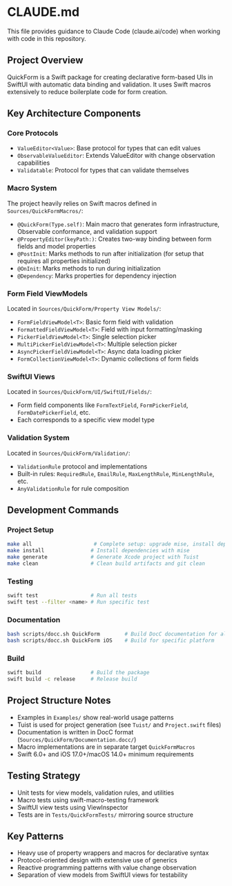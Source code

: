 # CLAUDE.md

This file provides guidance to Claude Code (claude.ai/code) when working with code in this repository.

## Project Overview

QuickForm is a Swift package for creating declarative form-based UIs in SwiftUI with automatic data binding and validation. It uses Swift macros extensively to reduce boilerplate code for form creation.

## Key Architecture Components

### Core Protocols
- `ValueEditor<Value>`: Base protocol for types that can edit values
- `ObservableValueEditor`: Extends ValueEditor with change observation capabilities  
- `Validatable`: Protocol for types that can validate themselves

### Macro System
The project heavily relies on Swift macros defined in `Sources/QuickFormMacros/`:
- `@QuickForm(Type.self)`: Main macro that generates form infrastructure, Observable conformance, and validation support
- `@PropertyEditor(keyPath:)`: Creates two-way binding between form fields and model properties
- `@PostInit`: Marks methods to run after initialization (for setup that requires all properties initialized)
- `@OnInit`: Marks methods to run during initialization
- `@Dependency`: Marks properties for dependency injection

### Form Field ViewModels
Located in `Sources/QuickForm/Property View Models/`:
- `FormFieldViewModel<T>`: Basic form field with validation
- `FormattedFieldViewModel<T>`: Field with input formatting/masking
- `PickerFieldViewModel<T>`: Single selection picker
- `MultiPickerFieldViewModel<T>`: Multiple selection picker
- `AsyncPickerFieldViewModel<T>`: Async data loading picker
- `FormCollectionViewModel<T>`: Dynamic collections of form fields

### SwiftUI Views
Located in `Sources/QuickForm/UI/SwiftUI/Fields/`:
- Form field components like `FormTextField`, `FormPickerField`, `FormDatePickerField`, etc.
- Each corresponds to a specific view model type

### Validation System
Located in `Sources/QuickForm/Validation/`:
- `ValidationRule` protocol and implementations
- Built-in rules: `RequiredRule`, `EmailRule`, `MaxLengthRule`, `MinLengthRule`, etc.
- `AnyValidationRule` for rule composition

## Development Commands

### Project Setup
```bash
make all                    # Complete setup: upgrade mise, install deps, setup Tuist
make install               # Install dependencies with mise
make generate              # Generate Xcode project with Tuist
make clean                 # Clean build artifacts and git clean
```

### Testing
```bash
swift test                 # Run all tests
swift test --filter <name> # Run specific test
```

### Documentation
```bash
bash scripts/docc.sh QuickForm        # Build DocC documentation for all platforms
bash scripts/docc.sh QuickForm iOS    # Build for specific platform
```

### Build
```bash
swift build                # Build the package
swift build -c release     # Release build
```

## Project Structure Notes

- Examples in `Examples/` show real-world usage patterns
- Tuist is used for project generation (see `Tuist/` and `Project.swift` files)
- Documentation is written in DocC format (`Sources/QuickForm/Documentation.docc/`)
- Macro implementations are in separate target `QuickFormMacros`
- Swift 6.0+ and iOS 17.0+/macOS 14.0+ minimum requirements

## Testing Strategy

- Unit tests for view models, validation rules, and utilities
- Macro tests using swift-macro-testing framework
- SwiftUI view tests using ViewInspector
- Tests are in `Tests/QuickFormTests/` mirroring source structure

## Key Patterns

- Heavy use of property wrappers and macros for declarative syntax
- Protocol-oriented design with extensive use of generics
- Reactive programming patterns with value change observation
- Separation of view models from SwiftUI views for testability